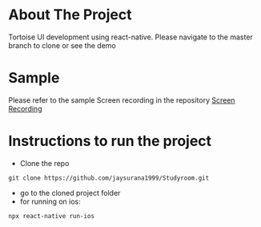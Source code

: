 # About The Project
Tortoise UI development using react-native. Please navigate to the master branch to clone or see the demo

# Sample
Please refer to the sample Screen recording in the repository [Screen Recording ](https://github.com/jaysurana1999/Tortoise/blob/master/screen_recording_tortoise.mov)

# Instructions to run the project

* Clone the repo
```
git clone https://github.com/jaysurana1999/Studyroom.git
```
* go to the cloned project folder
* for running on ios: 
```
npx react-native run-ios
```
